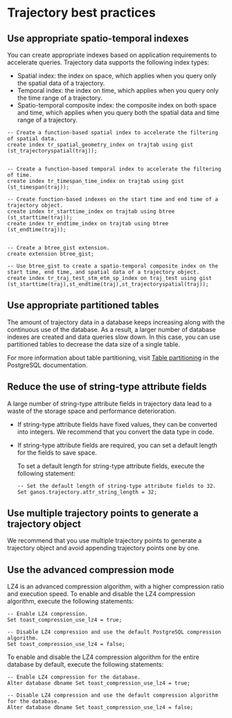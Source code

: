 # Trajectory best practices

## Use appropriate spatio-temporal indexes

You can create appropriate indexes based on application requirements to accelerate queries. Trajectory data supports the following index types:

-   Spatial index: the index on space, which applies when you query only the spatial data of a trajectory.
-   Temporal index: the index on time, which applies when you query only the time range of a trajectory.
-   Spatio-temporal composite index: the composite index on both space and time, which applies when you query both the spatial data and time range of a trajectory.

```
-- Create a function-based spatial index to accelerate the filtering of spatial data.
create index tr_spatial_geometry_index on trajtab using gist (st_trajectoryspatial(traj));


-- Create a function-based temporal index to accelerate the filtering of time.
create index tr_timespan_time_index on trajtab using gist (st_timespan(traj));

-- Create function-based indexes on the start time and end time of a trajectory object.
create index tr_starttime_index on trajtab using btree (st_starttime(traj));
create index tr_endtime_index on trajtab using btree (st_endtime(traj));


-- Create a btree_gist extension.
create extension btree_gist;

-- Use btree_gist to create a spatio-temporal composite index on the start time, end time, and spatial data of a trajectory object.
create index tr_traj_test_stm_etm_sp_index on traj_test using gist (st_starttime(traj),st_endtime(traj),st_trajectoryspatial(traj));
```

## Use appropriate partitioned tables

The amount of trajectory data in a database keeps increasing along with the continuous use of the database. As a result, a larger number of database indexes are created and data queries slow down. In this case, you can use partitioned tables to decrease the data size of a single table.

For more information about table partitioning, visit [Table partitioning](https://www.postgresql.org/docs/current/ddl-partitioning.html) in the PostgreSQL documentation.

## Reduce the use of string-type attribute fields

A large number of string-type attribute fields in trajectory data lead to a waste of the storage space and performance deterioration.

-   If string-type attribute fields have fixed values, they can be converted into integers. We recommend that you convert the data type in code.
-   If string-type attribute fields are required, you can set a default length for the fields to save space.

    To set a default length for string-type attribute fields, execute the following statement:

    ```
    -- Set the default length of string-type attribute fields to 32.
    Set ganos.trajectory.attr_string_length = 32;
    ```


## Use multiple trajectory points to generate a trajectory object

We recommend that you use multiple trajectory points to generate a trajectory object and avoid appending trajectory points one by one.

## Use the advanced compression mode

LZ4 is an advanced compression algorithm, with a higher compression ratio and execution speed. To enable and disable the LZ4 compression algorithm, execute the following statements:

```
-- Enable LZ4 compression.
Set toast_compression_use_lz4 = true; 

-- Disable LZ4 compression and use the default PostgreSQL compression algorithm.
Set toast_compression_use_lz4 = false;
```

To enable and disable the LZ4 compression algorithm for the entire database by default, execute the following statements:

```
-- Enable LZ4 compression for the database.
Alter database dbname Set toast_compression_use_lz4 = true;

-- Disable LZ4 compression and use the default compression algorithm for the database.
Alter database dbname Set toast_compression_use_lz4 = false;
```

